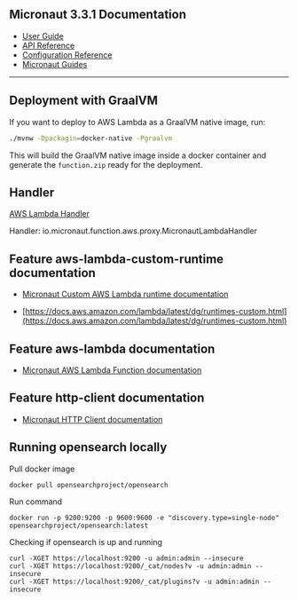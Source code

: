 ## Micronaut 3.3.1 Documentation

- [User Guide](https://docs.micronaut.io/3.3.1/guide/index.html)
- [API Reference](https://docs.micronaut.io/3.3.1/api/index.html)
- [Configuration Reference](https://docs.micronaut.io/3.3.1/guide/configurationreference.html)
- [Micronaut Guides](https://guides.micronaut.io/index.html)

---

## Deployment with GraalVM

If you want to deploy to AWS Lambda as a GraalVM native image, run:

```bash
./mvnw -Dpackagin=docker-native -Pgraalvm
```

This will build the GraalVM native image inside a docker container and generate the `function.zip` ready for the
deployment.

## Handler

[AWS Lambda Handler](https://docs.aws.amazon.com/lambda/latest/dg/java-handler.html)

Handler: io.micronaut.function.aws.proxy.MicronautLambdaHandler

## Feature aws-lambda-custom-runtime documentation

- [Micronaut Custom AWS Lambda runtime documentation](https://micronaut-projects.github.io/micronaut-aws/latest/guide/index.html#lambdaCustomRuntimes)

- [https://docs.aws.amazon.com/lambda/latest/dg/runtimes-custom.html](https://docs.aws.amazon.com/lambda/latest/dg/runtimes-custom.html)

## Feature aws-lambda documentation

- [Micronaut AWS Lambda Function documentation](https://micronaut-projects.github.io/micronaut-aws/latest/guide/index.html#lambda)

## Feature http-client documentation

- [Micronaut HTTP Client documentation](https://docs.micronaut.io/latest/guide/index.html#httpClient)

## Running opensearch locally

Pull docker image
```
docker pull opensearchproject/opensearch
```

Run command
```
docker run -p 9200:9200 -p 9600:9600 -e "discovery.type=single-node" opensearchproject/opensearch:latest
```

Checking if opensearch is up and running
```
curl -XGET https://localhost:9200 -u admin:admin --insecure
curl -XGET https://localhost:9200/_cat/nodes?v -u admin:admin --insecure
curl -XGET https://localhost:9200/_cat/plugins?v -u admin:admin --insecure
```